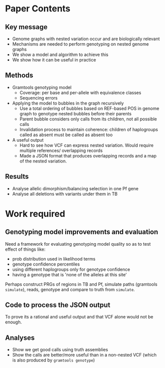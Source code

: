 # Paper Contents

## Key message

* Genome graphs with nested variation occur and are biologically relevant
* Mechanisms are needed to perform genotyping on nested genome graphs
* We show a model and algorithm to achieve this
* We show how it can be useful in practice


## Methods

* Gramtools genotyping model
	* Coverage: per base and per-allele with equivalence classes
	* Sequencing errors
* Applying the model to bubbles in the graph recursively
	* Use a total ordering of bubbles based on REF-based POS in genome graph to genotype nested bubbles before their parents
	* Parent bubble considers only calls from its children, not all possible calls
	* Invalidation process to maintain coherence: children of haplogroups called as absent must be called as absent too
* A useful output
	* Hard to see how VCF can express nested variation. Would require multiple references/ overlapping records
	* Made a JSON format that produces overlapping records and a map of the nested variation.


## Results

* Analyse allelic dimorphism/balancing selection in one Pf gene
* Analyse all deletions with variants under them in TB

# Work required

## Genotyping model improvements and evaluation

Need a framework for evaluating genotyping model quality so as to test effect of things like:
* prob distribution used in likelihood terms
* genotype confidence percentiles 
* using different haplogroups only for genotype confidence
* having a genotype that is 'none of the alleles at this site'

Perhaps construct PRGs of regions in TB and Pf, simulate paths (gramtools `simulate`), reads, genotype and compare to truth
from `simulate`.

## Code to process the JSON output

To prove its a rational and useful output and that VCF alone would not be enough.

## Analyses

* Show we get good calls using truth assemblies
* Show the calls are better/more useful than in a non-nested VCF (which is also produced by `gramtools genotype`)
